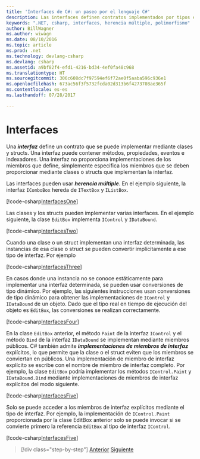 ```yaml
---
title: 'Interfaces de C#: un paseo por el lenguaje C#'
description: Las interfaces definen contratos implementados por tipos en C#
keywords: ".NET, csharp, interfaces, herencia múltiple, polimorfismo"
author: BillWagner
ms.author: wiwagn
ms.date: 08/10/2016
ms.topic: article
ms.prod: .net
ms.technology: devlang-csharp
ms.devlang: csharp
ms.assetid: a9bf82f4-efd1-4216-bd34-4ef0fa48c968
ms.translationtype: HT
ms.sourcegitcommit: 306c608dc7f97594ef6f72ae0f5aaba596c936e1
ms.openlocfilehash: 673ac56f3f5732fcda02d313b6f4273708ae365f
ms.contentlocale: es-es
ms.lasthandoff: 07/28/2017

---
```


# <a name="interfaces"></a>Interfaces

Una ***interfaz*** define un contrato que se puede implementar mediante clases y structs. Una interfaz puede contener métodos, propiedades, eventos e indexadores. Una interfaz no proporciona implementaciones de los miembros que define, simplemente especifica los miembros que se deben proporcionar mediante clases o structs que implementan la interfaz.

Las interfaces pueden usar ***herencia múltiple***. En el ejemplo siguiente, la interfaz `IComboBox` hereda de `ITextBox` y `IListBox`.

[!code-csharp[InterfacesOne](../../../samples/snippets/csharp/tour/interfaces/Program.cs#L5-L17)]

Las clases y los structs pueden implementar varias interfaces. En el ejemplo siguiente, la clase `EditBox` implementa `IControl` y `IDataBound`.

[!code-csharp[InterfacesTwo](../../../samples/snippets/csharp/tour/interfaces/Program.cs#L19-L27)]

Cuando una clase o un struct implementan una interfaz determinada, las instancias de esa clase o struct se pueden convertir implícitamente a ese tipo de interfaz. Por ejemplo

[!code-csharp[InterfacesThree](../../../samples/snippets/csharp/tour/interfaces/Program.cs#L33-L35)]

En casos donde una instancia no se conoce estáticamente para implementar una interfaz determinada, se pueden usar conversiones de tipo dinámico. Por ejemplo, las siguientes instrucciones usan conversiones de tipo dinámico para obtener las implementaciones de `IControl` y `IDataBound` de un objeto. Dado que el tipo real en tiempo de ejecución del objeto es `EditBox`, las conversiones se realizan correctamente.

[!code-csharp[InterfacesFour](../../../samples/snippets/csharp/tour/interfaces/Program.cs#L40-L42)]

En la clase `EditBox` anterior, el método `Paint` de la interfaz `IControl` y el método `Bind` de la interfaz `IDataBound` se implementan mediante miembros públicos. C# también admite ***implementaciones de miembros de interfaz*** explícitos, lo que permite que la clase o el struct eviten que los miembros se conviertan en públicos. Una implementación de miembro de interfaz explícito se escribe con el nombre de miembro de interfaz completo. Por ejemplo, la clase `EditBox` podría implementar los métodos `IControl.Paint` y `IDataBound.Bind` mediante implementaciones de miembros de interfaz explícitos del modo siguiente.

[!code-csharp[InterfacesFive](../../../samples/snippets/csharp/tour/interfaces/Program.cs#L60-L64)]

Solo se puede acceder a los miembros de interfaz explícitos mediante el tipo de interfaz. Por ejemplo, la implementación de `IControl.Paint` proporcionada por la clase EditBox anterior solo se puede invocar si se convierte primero la referencia `EditBox` al tipo de interfaz `IControl`.

[!code-csharp[InterfacesFive](../../../samples/snippets/csharp/tour/interfaces/Program.cs#L71-L74)]

>[!div class="step-by-step"]
[Anterior](arrays.md)
[Siguiente](enums.md)

